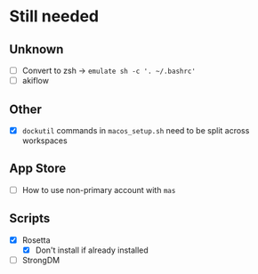 # Still needed

## Unknown
- [ ] Convert to zsh -> `emulate sh -c '. ~/.bashrc'`
- [ ] akiflow

## Other
- [x] `dockutil` commands in `macos_setup.sh` need to be split across workspaces

## App Store
- [ ] How to use non-primary account with `mas`

## Scripts
- [x] Rosetta
    - [x] Don't install if already installed
- [ ] StrongDM
